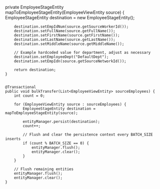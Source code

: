 private EmployeeStageEntity mapToEmployeeStageEntity(EmployeeViewEntity source) {
        EmployeeStageEntity destination = new EmployeeStageEntity();

        destination.setEmpIdNum(source.getSourceWorkerId());
        destination.setFullName(source.getFullName());
        destination.setFirstName(source.getFirstName());
        destination.setLastName(source.getLastName());
        destination.setMiddleName(source.getMiddleName());

        // Example hardcoded value for department, adjust as necessary
        destination.setEmployeeDept("DefaultDept"); 
        destination.setEmpIdn(source.getSourceNetworkId());

        return destination;
    }


    @Transactional
    public void bulkTransfer(List<EmployeeViewEntity> sourceEmployees) {
        int count = 0;

        for (EmployeeViewEntity source : sourceEmployees) {
            EmployeeStageEntity destination = mapToEmployeeStageEntity(source);

            entityManager.persist(destination);
            count++;

            // Flush and clear the persistence context every BATCH_SIZE inserts
            if (count % BATCH_SIZE == 0) {
                entityManager.flush();
                entityManager.clear();
            }
        }

        // Flush remaining entities
        entityManager.flush();
        entityManager.clear();
    }

